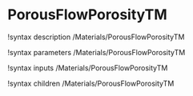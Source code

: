 <!-- MOOSE Documentation Stub: Remove this when content is added. -->

# PorousFlowPorosityTM
!syntax description /Materials/PorousFlowPorosityTM

!syntax parameters /Materials/PorousFlowPorosityTM

!syntax inputs /Materials/PorousFlowPorosityTM

!syntax children /Materials/PorousFlowPorosityTM
